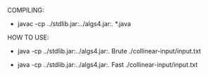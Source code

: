 COMPILING:
- javac -cp ../stdlib.jar:../algs4.jar:. *.java

HOW TO USE:

- java -cp ../stdlib.jar:../algs4.jar:. Brute ./collinear-input/input.txt

- java -cp ../stdlib.jar:../algs4.jar:. Fast ./collinear-input/input.txt
